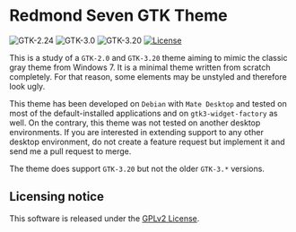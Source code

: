 Redmond Seven GTK Theme
==========================
![GTK-2.24](https://img.shields.io/badge/GTK%2B2.24-yes-brightgreen.svg)
![GTK-3.0](https://img.shields.io/badge/GTK%2B3.0-no-red.svg)
![GTK-3.20](https://img.shields.io/badge/GTK%2B3.20-yes-brightgreen.svg)
[![License](https://img.shields.io/badge/license-GPLv2-blue.svg)](/LICENSE.md)

This is a study of a `GTK-2.0` and `GTK-3.20` theme aiming to mimic the classic gray theme from Windows 7. It is a minimal theme written from scratch completely. For that reason, some elements may be unstyled and therefore look ugly.

This theme has been developed on `Debian` with `Mate Desktop` and tested on most of the default-installed applications and on `gtk3-widget-factory` as well. On the contrary, this theme was not tested on another desktop environments. If you are interested in extending support to any other desktop environment, do not create a feature request but implement it and send me a pull request to merge.

The theme does support `GTK-3.20` but not the older `GTK-3.*` versions.


Licensing notice
----------------
This software is released under the [GPLv2 License](LICENSE.md).
